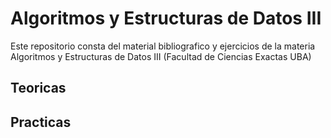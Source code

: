 # Algoritmos y Estructuras de Datos III
Este repositorio consta del material bibliografico y ejercicios de la materia Algoritmos y Estructuras de Datos III (Facultad de Ciencias Exactas UBA)

## Teoricas

## Practicas

